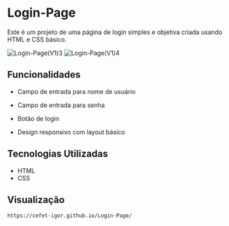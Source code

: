 # Login-Page

Este é um projeto de uma página de login simples e objetiva criada usando HTML e CSS básico.

![Login-Page(V1)3](https://github.com/CEFET-Igor/Login-Page/assets/113212275/6a4dfe77-4ec6-41c9-9def-c12c5aaba6d5)
![Login-Page(V1)4](https://github.com/CEFET-Igor/Login-Page/assets/113212275/c3ae0e46-a203-44b7-957c-9c8815b184cb)

## Funcionalidades

- Campo de entrada para nome de usuário
- Campo de entrada para senha

- Botão de login
- Design responsivo com layout básico

## Tecnologias Utilizadas

- HTML
- CSS

## Visualização

   ```bash
https://cefet-igor.github.io/Login-Page/
